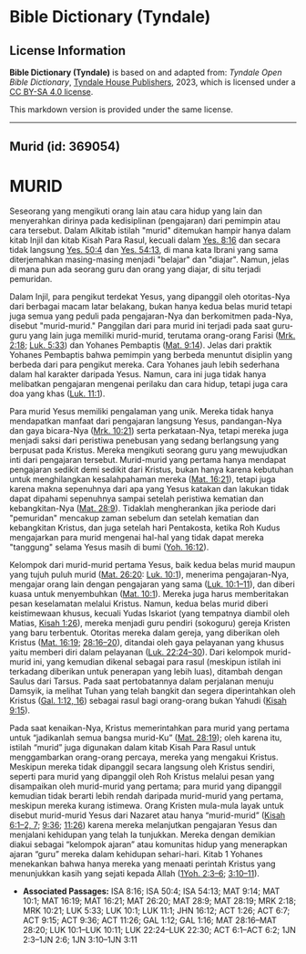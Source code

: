 # Bible Dictionary (Tyndale)

## License Information

**Bible Dictionary (Tyndale)** is based on and adapted from: _Tyndale Open Bible Dictionary_, [Tyndale House Publishers](https://tyndaleopenresources.com/), 2023, which is licensed under a [CC BY-SA 4.0 license](https://creativecommons.org/licenses/by-sa/4.0/legalcode.en).

This markdown version is provided under the same license.



--------------------------------

## Murid (id: 369054)

MURID
=====

Seseorang yang mengikuti orang lain atau cara hidup yang lain dan menyerahkan dirinya pada kedisiplinan (pengajaran) dari pemimpin atau cara tersebut. Dalam Alkitab istilah "murid" ditemukan hampir hanya dalam kitab Injil dan kitab Kisah Para Rasul, kecuali dalam [Yes. 8:16](https://ref.ly/Isa8:16) dan secara tidak langsung [Yes. 50:4](https://ref.ly/Isa50:4) dan [Yes. 54:13](https://ref.ly/Isa54:13), di mana kata Ibrani yang sama diterjemahkan masing\-masing menjadi "belajar" dan "diajar". Namun, jelas di mana pun ada seorang guru dan orang yang diajar, di situ terjadi pemuridan.

Dalam Injil, para pengikut terdekat Yesus, yang dipanggil oleh otoritas\-Nya dari berbagai macam latar belakang, bukan hanya kedua belas murid tetapi juga semua yang peduli pada pengajaran\-Nya dan berkomitmen pada\-Nya, disebut "murid\-murid." Panggilan dari para murid ini terjadi pada saat guru\-guru yang lain juga memiliki murid\-murid, terutama orang\-orang Farisi ([Mrk. 2:18](https://ref.ly/Mark2:18); [Luk. 5:33](https://ref.ly/Luke5:33)) dan Yohanes Pembaptis ([Mat. 9:14](https://ref.ly/Matt9:14)). Jelas dari praktik Yohanes Pembaptis bahwa pemimpin yang berbeda menuntut disiplin yang berbeda dari para pengikut mereka. Cara Yohanes jauh lebih sederhana dalam hal karakter daripada Yesus. Namun, cara ini juga tidak hanya melibatkan pengajaran mengenai perilaku dan cara hidup, tetapi juga cara doa yang khas ([Luk. 11:1](https://ref.ly/Luke11:1)).

Para murid Yesus memiliki pengalaman yang unik. Mereka tidak hanya mendapatkan manfaat dari pengajaran langsung Yesus, pandangan\-Nya dan gaya bicara\-Nya ([Mrk. 10:21](https://ref.ly/Mark10:21)) serta perkataan\-Nya, tetapi mereka juga menjadi saksi dari peristiwa penebusan yang sedang berlangsung yang berpusat pada Kristus. Mereka mengikuti seorang guru yang mewujudkan inti dari pengajaran tersebut. Murid\-murid yang pertama hanya mendapat pengajaran sedikit demi sedikit dari Kristus, bukan hanya karena kebutuhan untuk menghilangkan kesalahpahaman mereka ([Mat. 16:21](https://ref.ly/Matt16:21)), tetapi juga karena makna sepenuhnya dari apa yang Yesus katakan dan lakukan tidak dapat dipahami sepenuhnya sampai setelah peristiwa kematian dan kebangkitan\-Nya ([Mat. 28:9](https://ref.ly/Matt28:9)). Tidaklah mengherankan jika periode dari "pemuridan" mencakup zaman sebelum dan setelah kematian dan kebangkitan Kristus, dan juga setelah hari Pentakosta, ketika Roh Kudus mengajarkan para murid mengenai hal\-hal yang tidak dapat mereka "tanggung" selama Yesus masih di bumi ([Yoh. 16:12](https://ref.ly/John16:12)).

Kelompok dari murid\-murid pertama Yesus, baik kedua belas murid maupun yang tujuh puluh murid ([Mat. 26:20](https://ref.ly/Matt26:20): [Luk. 10:1](https://ref.ly/Luke10:1)), menerima pengajaran\-Nya, mengajar orang lain dengan pengajaran yang sama ([Luk. 10:1–11](https://ref.ly/Luke10:1-Luke10:11)), dan diberi kuasa untuk menyembuhkan ([Mat. 10:1](https://ref.ly/Matt10:1)). Mereka juga harus memberitakan pesan keselamatan melalui Kristus. Namun, kedua belas murid diberi keistimewaan khusus, kecuali Yudas Iskariot (yang tempatnya diambil oleh Matias, [Kisah 1:26](https://ref.ly/Acts1:26)), mereka menjadi guru pendiri (sokoguru) gereja Kristen yang baru terbentuk. Otoritas mereka dalam gereja, yang diberikan oleh Kristus ([Mat. 16:19](https://ref.ly/Matt16:19); [28:16–20](https://ref.ly/Matt28:16-Matt28:20)), ditandai oleh gaya pelayanan yang khusus yaitu memberi diri dalam pelayanan ([Luk. 22:24–30](https://ref.ly/Luke22:24-Luke22:30)). Dari kelompok murid\-murid ini, yang kemudian dikenal sebagai para rasul (meskipun istilah ini terkadang diberikan untuk penerapan yang lebih luas), ditambah dengan Saulus dari Tarsus. Pada saat pertobatannya dalam perjalanan menuju Damsyik, ia melihat Tuhan yang telah bangkit dan segera diperintahkan oleh Kristus ([Gal. 1:12, 16](https://ref.ly/Gal1:12,Gal1:16)) sebagai rasul bagi orang\-orang bukan Yahudi ([Kisah 9:15](https://ref.ly/Acts9:15)).

Pada saat kenaikan\-Nya, Kristus memerintahkan para murid yang pertama untuk “jadikanlah semua bangsa murid\-Ku” ([Mat. 28:19](https://ref.ly/Matt28:19)); oleh karena itu, istilah “murid” juga digunakan dalam kitab Kisah Para Rasul untuk menggambarkan orang\-orang percaya, mereka yang mengakui Kristus. Meskipun mereka tidak dipanggil secara langsung oleh Kristus sendiri, seperti para murid yang dipanggil oleh Roh Kristus melalui pesan yang disampaikan oleh murid\-murid yang pertama; para murid yang dipanggil kemudian tidak berarti lebih rendah daripada murid\-murid yang pertama, meskipun mereka kurang istimewa. Orang Kristen mula\-mula layak untuk disebut murid\-murid Yesus dari Nazaret atau hanya “murid\-murid” ([Kisah 6:1–2, 7](https://ref.ly/Acts6:1-Acts6:2,Acts6:7); [9:36](https://ref.ly/Acts9:36); [11:26](https://ref.ly/Acts11:26)) karena mereka melanjutkan pengajaran Yesus dan menjalani kehidupan yang telah Ia tunjukkan. Mereka dengan demikian diakui sebagai “kelompok ajaran” atau komunitas hidup yang menerapkan ajaran “guru” mereka dalam kehidupan sehari\-hari. Kitab 1 Yohanes menekankan bahwa hanya mereka yang menaati perintah Kristus yang menunjukkan kasih yang sejati kepada Allah ([1Yoh. 2:3–6](https://ref.ly/1John2:3-1John2:6); [3:10–11](https://ref.ly/1John3:10-1John3:11)).

* **Associated Passages:** ISA 8:16; ISA 50:4; ISA 54:13; MAT 9:14; MAT 10:1; MAT 16:19; MAT 16:21; MAT 26:20; MAT 28:9; MAT 28:19; MRK 2:18; MRK 10:21; LUK 5:33; LUK 10:1; LUK 11:1; JHN 16:12; ACT 1:26; ACT 6:7; ACT 9:15; ACT 9:36; ACT 11:26; GAL 1:12; GAL 1:16; MAT 28:16–MAT 28:20; LUK 10:1–LUK 10:11; LUK 22:24–LUK 22:30; ACT 6:1–ACT 6:2; 1JN 2:3–1JN 2:6; 1JN 3:10–1JN 3:11

